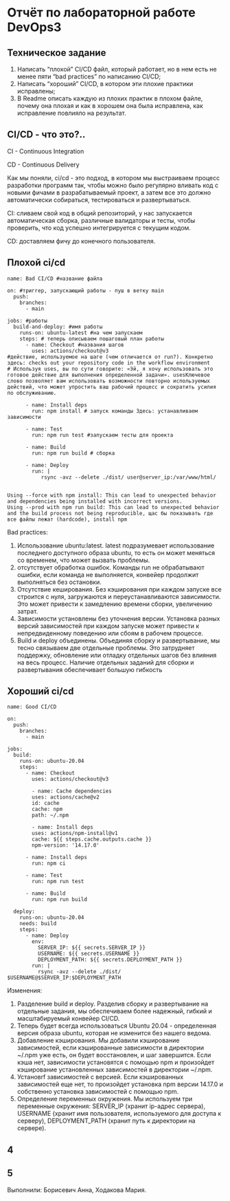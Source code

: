 # Отчёт по лабораторной работе DevOps3

## Техническое задание
1. Написать “плохой” CI/CD файл, который работает, но в нем есть не менее пяти “bad practices” по написанию CI/CD;
2. Написать “хороший” CI/CD, в котором эти плохие практики исправлены;
3. В Readme описать каждую из плохих практик в плохом файле, почему она плохая и как в хорошем она была исправлена, как исправление повлияло на результат.

## CI/CD - что это?..

CI - Continuous Integration

CD - Continuous Delivery

Как мы поняли, ci/cd - это подход, в котором мы выстраиваем процесс разработки программ так, чтобы можно было регулярно вливать код с новыми фичами в разрабатываемый проект, а затем все это должно автоматически собираться, тестироваться и развертываться.

CI: сливаем свой код в общий репозиторий, у нас запускается автоматическая сборка, различные валидаторы и тесты, чтобы проверить, что код успешно интегрируется с текущим кодом.

CD: доставляем фичу до конечного пользователя.

## Плохой ci/cd

```
name: Bad CI/CD #название файла

on: #триггер, запускающий работы - пуш в ветку main
  push:
    branches:
      - main

jobs: #работы 
  build-and-deploy: #имя работы
    runs-on: ubuntu-latest #на чем запускаем
    steps: # теперь описываем пошаговый план работы
      - name: Checkout #названия шагов
        uses: actions/checkout@v3
#действие, используемое на шаге (чем отличается от run?). Конкретно здесь: checks out your repository code in the workflow environment
# Используя uses, вы по сути говорите: «Эй, я хочу использовать это готовое действие для выполнения определенной задачи». usesКлючевое слово позволяет вам использовать возможности повторно используемых действий, что может упростить ваш рабочий процесс и сократить усилия по обслуживанию.

      - name: Install deps
        run: npm install # запуск команды Здесь: устанавливаем зависимости

      - name: Test
        run: npm run test #запускаем тесты для проекта

      - name: Build
        run: npm run build # сборка

      - name: Deploy
        run: |
           rsync -avz --delete ./dist/ user@server_ip:/var/www/html/


Using --force with npm install: This can lead to unexpected behavior and dependencies being installed with incorrect versions.
Using --prod with npm run build: This can lead to unexpected behavior and the build process not being reproducible, щас бы показывать где все файлы лежат (hardcode), install npm
```

Bad practices:
1. Использование ubuntu:latest. latest подразумевает использование последнего доступного образа ubuntu, то есть он может меняться со временем, что может вызвать проблемы.
2. отсутствует обработка ошибок. Команды run не обрабатывают ошибки, если команда не выполняется, конвейер продолжит выполняться без остановки.
3. Отсутствие кеширования. Без кэширования при каждом запуске все строится с нуля, загружаются и переустанавливаются зависимости. Это может привести к замедлению времени сборки, увеличению затрат.
4. Зависимости установлены без уточнения версии. Установка разных версий зависимостей при каждом запуске может привести к непредвиденному поведению или сбоям в рабочем процессе.
5. Build и deploy объединены. Объединяя сборку и развертывание, мы тесно связываем две отдельные проблемы. Это затрудняет поддержку, обновление или отладку отдельных шагов без влияния на весь процесс. Наличие отдельных заданий для сборки и развертывания обеспечивает большую гибкость

## Хороший ci/cd

```
name: Good CI/CD

on:
  push:
    branches:
      - main

jobs:
  build:
    runs-on: ubuntu-20.04
    steps: 
      - name: Checkout
        uses: actions/checkout@v3

        - name: Cache dependencies
        uses: actions/cache@v2
        id: cache
        cache: npm
        path: ~/.npm

        - name: Install deps
        uses: actions/npm-install@v1
        cache: ${{ steps.cache.outputs.cache }}
        npm-version: '14.17.0'

      - name: Install deps
        run: npm ci

      - name: Test
        run: npm run test

      - name: Build
        run: npm run build

  deploy:
    runs-on: ubuntu-20.04
    needs: build
    steps:
      - name: Deploy
        env:
          SERVER_IP: ${{ secrets.SERVER_IP }}
          USERNAME: ${{ secrets.USERNAME }}
          DEPLOYMENT_PATH: ${{ secrets.DEPLOYMENT_PATH }}
        run: |
          rsync -avz --delete ./dist/ $USERNAME@$SERVER_IP:$DEPLOYMENT_PATH
```

Изменения:
1. Разделение build и deploy. Разделив сборку и развертывание на отдельные задания, мы обеспечиваем более надежный, гибкий и масштабируемый конвейер CI/CD.
2. Теперь будет всегда использоваться Ubuntu 20.04 - определенная версия образа ubuntu, которая не изменится без нашего ведома.
3. Добавление кэширования. Мы добавили кэширование зависимостей, если кэшированные зависимости в директории ~/.npm уже есть, он будет восстановлен, и шаг завершится. Если кэша нет, зависимости установятся с помощью npm и произойдет кэширование установленных зависимостей в директории ~/.npm.
4. Установrf зависимостей с версией. Если кэшированных зависимостей еще нет, то произойдет установка npm версии 14.17.0 и собственно установка зависимостей с помощью npm.
5. Определение переменных окружения. Мы используем три переменные окружения: SERVER_IP (хранит ip-адрес сервера), USERNAME (хранит имя пользователя, используемого для доступа к серверу), DEPLOYMENT_PATH (хранит путь к директории на сервере).

## 4


## 5

Выполнили: Борисевич Анна, Ходакова Мария.

